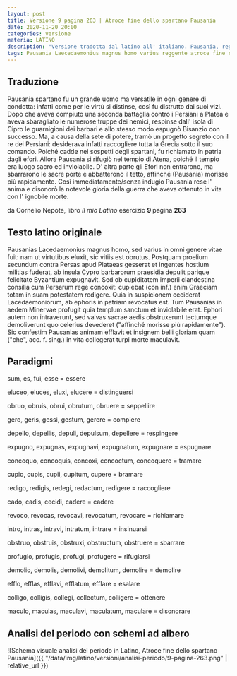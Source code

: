 ```yaml
---
layout: post
title: Versione 9 pagina 263 | Atroce fine dello spartano Pausania
date: 2020-11-20 20:00
categories: versione
materia: LATINO
description: "Versione tradotta dal latino all' italiano. Pausania, reggente di Sparta, comanda le forze alleate dei Greci nella vittoria decisiva di Platea contro i Persiani, ma l' ambizione di potere..."
tags: Pausania Laecedaemonius magnus homo varius reggente atroce fine spartano
---
```

## Traduzione

Pausania spartano fu un grande uomo ma versatile in ogni genere di condotta: infatti come per le virtù si distinse, così fu distrutto dai suoi vizi. Dopo che aveva compiuto una seconda battaglia contro i Persiani a Platea e aveva sbaragliato le numerose truppe dei nemici, respinse dall' isola di Cipro le guarnigioni dei barbari e allo stesso modo espugnò Bisanzio con successo. Ma, a causa della sete di potere, tramò un progetto segreto con il re dei Persiani: desiderava infatti raccogliere tutta la Grecia sotto il suo comando. Poiché cadde nei sospetti degli spartani, fu richiamato in patria dagli efori. Allora Pausania si rifugiò nel tempio di Atena, poiché il tempio era luogo sacro ed inviolabile. D' altra parte gli Efori non entrarono, ma sbarrarono le sacre porte e abbatterono il tetto, affinché (Pausania) morisse più rapidamente. Così immediatamente/senza indugio Pausania rese l' anima e disonorò la notevole gloria della guerra che aveva ottenuto in vita con l' ignobile morte.

da Cornelio Nepote, libro <i> Il mio Latino </i> esercizio <b> 9 </b> pagina <b> 263 </b> 


## Testo latino originale

Pausanias Lacedaemonius magnus homo, sed varius in omni genere vitae fuit: nam ut virtutibus eluxit, sic vitiis est obrutus. Postquam proelium secundum contra Persas apud Plataeas gesserat et ingentes hostium militias fuderat, ab insula Cypro barbarorum praesidia depulit parique felicitate Byzantium expugnavit. Sed ob cupiditatem imperii clandestina consilia cum Persarum rege concoxit: cupiebat (con inf.) enim Graeciam totam in suam potestatem redigere. Quia in suspicionem ceciderat Lacedaemoniorum, ab ephoris in patriam revocatus est. Tum Pausanias in aedem Minervae profugit quia templum sanctum et inviolabile erat. Ephori autem non intraverunt, sed valvas sacrae aedis obstruxerunt tectumque demoliverunt quo celerius devederet ("affinché morisse più rapidamente"). Sic confestim Pausanias animam efflavit et insignem belli gloriam quam ("che", acc. f. sing.) in vita collegerat turpi morte maculavit.


## Paradigmi

sum, es, fui, esse = essere

eluceo, eluces, eluxi, elucere = distinguersi 

obruo, obruis, obrui, obrutum, obruere = seppellire

gero, geris, gessi, gestum, gerere = compiere

depello, depellis, depuli, depulsum, depellere = respingere

expugno, expugnas, expugnavi, expugnatum, expugnare = espugnare

concoquo, concoquis, concoxi, concoctum, concoquere = tramare

cupio, cupis, cupii, cupitum, cupere = bramare

redigo, redigis, redegi, redactum, redigere = raccogliere

cado, cadis, cecidi, cadere = cadere

revoco, revocas, revocavi, revocatum, revocare = richiamare

intro, intras, intravi, intratum, intrare = insinuarsi

obstruo, obstruis, obstruxi, obstructum, obstruere = sbarrare

profugio, profugis, profugi, profugere = rifugiarsi

demolio, demolis, demolivi, demolitum, demolire = demolire

efflo, efflas, efflavi, efflatum, efflare = esalare

colligo, colligis, collegi, collectum, colligere = ottenere

maculo, maculas, maculavi, maculatum, maculare = disonorare

## Analisi del periodo con schemi ad albero

![Schema visuale analisi del periodo in Latino, Atroce fine dello spartano Pausania]({{ "/data/img/latino/versioni/analisi-periodo/9-pagina-263.png" | relative_url }})


